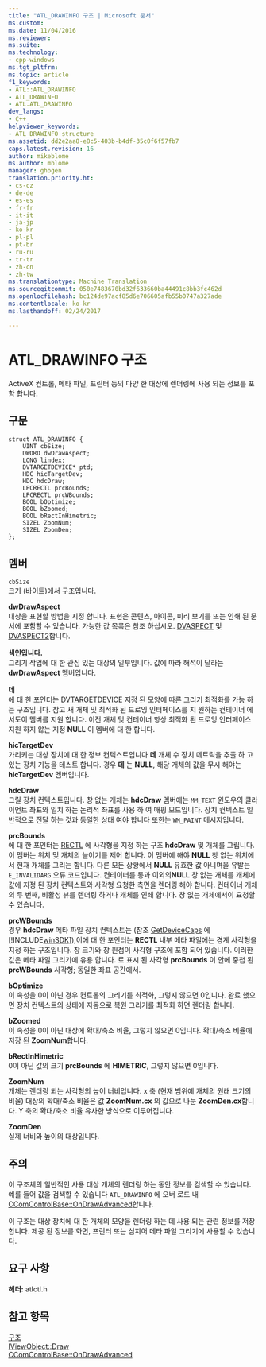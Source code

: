 ```yaml
---
title: "ATL_DRAWINFO 구조 | Microsoft 문서"
ms.custom: 
ms.date: 11/04/2016
ms.reviewer: 
ms.suite: 
ms.technology:
- cpp-windows
ms.tgt_pltfrm: 
ms.topic: article
f1_keywords:
- ATL::ATL_DRAWINFO
- ATL_DRAWINFO
- ATL.ATL_DRAWINFO
dev_langs:
- C++
helpviewer_keywords:
- ATL_DRAWINFO structure
ms.assetid: dd2e2aa8-e8c5-403b-b4df-35c0f6f57fb7
caps.latest.revision: 16
author: mikeblome
ms.author: mblome
manager: ghogen
translation.priority.ht:
- cs-cz
- de-de
- es-es
- fr-fr
- it-it
- ja-jp
- ko-kr
- pl-pl
- pt-br
- ru-ru
- tr-tr
- zh-cn
- zh-tw
ms.translationtype: Machine Translation
ms.sourcegitcommit: 050e7483670bd32f633660ba44491c8bb3fc462d
ms.openlocfilehash: bc124de97acf85d6e706605afb55b0747a327ade
ms.contentlocale: ko-kr
ms.lasthandoff: 02/24/2017

---
```

# <a name="atldrawinfo-structure"></a>ATL_DRAWINFO 구조
ActiveX 컨트롤, 메타 파일, 프린터 등의 다양 한 대상에 렌더링에 사용 되는 정보를 포함 합니다.  
  
## <a name="syntax"></a>구문  
  
```
struct ATL_DRAWINFO {
    UINT cbSize;
    DWORD dwDrawAspect;
    LONG lindex;
    DVTARGETDEVICE* ptd;
    HDC hicTargetDev;
    HDC hdcDraw;
    LPCRECTL prcBounds;
    LPCRECTL prcWBounds;
    BOOL bOptimize;
    BOOL bZoomed;
    BOOL bRectInHimetric;
    SIZEL ZoomNum;
    SIZEL ZoomDen;
};
```  
  
## <a name="members"></a>멤버  
 `cbSize`  
 크기 (바이트)에서 구조입니다.  
  
 **dwDrawAspect**  
 대상을 표현할 방법을 지정 합니다. 표현은 콘텐츠, 아이콘, 미리 보기를 또는 인쇄 된 문서에 포함할 수 있습니다. 가능한 값 목록은 참조 하십시오. [DVASPECT](http://msdn.microsoft.com/library/windows/desktop/ms690318) 및 [DVASPECT2](http://msdn.microsoft.com/library/windows/desktop/ms688644)합니다.  
  
 **색인입니다.**  
 그리기 작업에 대 한 관심 있는 대상의 일부입니다. 값에 따라 해석이 달라는 **dwDrawAspect** 멤버입니다.  
  
 **데**  
 에 대 한 포인터는 [DVTARGETDEVICE](http://msdn.microsoft.com/library/windows/desktop/ms686613) 지정 된 모양에 따른 그리기 최적화를 가능 하는 구조입니다. 참고 새 개체 및 최적화 된 드로잉 인터페이스를 지 원하는 컨테이너 에서도이 멤버를 지원 합니다. 이전 개체 및 컨테이너 항상 최적화 된 드로잉 인터페이스 지원 하지 않는 지정 **NULL** 이 멤버에 대 한 합니다.  
  
 **hicTargetDev**  
 가리키는 대상 장치에 대 한 정보 컨텍스트입니다 **데** 개체 수 장치 메트릭을 추출 하 고 있는 장치 기능을 테스트 합니다. 경우 **데** 는 **NULL**, 해당 개체의 값을 무시 해야는 **hicTargetDev** 멤버입니다.  
  
 **hdcDraw**  
 그릴 장치 컨텍스트입니다. 창 없는 개체는 **hdcDraw** 멤버에는 `MM_TEXT` 윈도우의 클라이언트 좌표와 일치 하는 논리적 좌표를 사용 하 여 매핑 모드입니다. 장치 컨텍스트 일반적으로 전달 하는 것과 동일한 상태 여야 합니다 또한는 `WM_PAINT` 메시지입니다.  
  
 **prcBounds**  
 에 대 한 포인터는 [RECTL](http://msdn.microsoft.com/library/windows/desktop/dd162907) 에 사각형을 지정 하는 구조 **hdcDraw** 및 개체를 그립니다. 이 멤버는 위치 및 개체의 늘이기를 제어 합니다. 이 멤버에 해야 **NULL** 창 없는 위치에서 현재 개체를 그리는 합니다. 다른 모든 상황에서 **NULL** 유효한 값 아니며을 유발는 `E_INVALIDARG` 오류 코드입니다. 컨테이너를 통과 이외의**NULL** 창 없는 개체를 개체에 값에 지정 된 장치 컨텍스트와 사각형 요청한 측면을 렌더링 해야 합니다. 컨테이너 개체의 두 번째, 비활성 뷰를 렌더링 하거나 개체를 인쇄 합니다. 창 없는 개체에서이 요청할 수 있습니다.  
  
 **prcWBounds**  
 경우 **hdcDraw** 메타 파일 장치 컨텍스트는 (참조 [GetDeviceCaps](http://msdn.microsoft.com/library/windows/desktop/dd144877) 에 [!INCLUDE[winSDK](../../atl/includes/winsdk_md.md)]),이에 대 한 포인터는 **RECTL** 내부 메타 파일에는 경계 사각형을 지정 하는 구조입니다. 창 크기와 창 원점이 사각형 구조에 포함 되어 있습니다. 이러한 값은 메타 파일 그리기에 유용 합니다. 로 표시 된 사각형 **prcBounds** 이 안에 중첩 된 **prcWBounds** 사각형; 동일한 좌표 공간에서.  
  
 **bOptimize**  
 이 속성을 0이 아닌 경우 컨트롤의 그리기를 최적화, 그렇지 않으면 0입니다. 완료 했으면 장치 컨텍스트의 상태에 자동으로 복원 그리기를 최적화 하면 렌더링 합니다.  
  
 **bZoomed**  
 이 속성을 0이 아닌 대상에 확대/축소 비율, 그렇지 않으면 0입니다. 확대/축소 비율에 저장 된 **ZoomNum**합니다.  
  
 **bRectInHimetric**  
 0이 아닌 값의 크기 **prcBounds** 에 **HIMETRIC**, 그렇지 않으면 0입니다.  
  
 **ZoomNum**  
 개체는 렌더링 되는 사각형의 높이 너비입니다. x 축 (현재 범위에 개체의 원래 크기의 비율) 대상의 확대/축소 비율은 값 **ZoomNum.cx** 의 값으로 나눈 **ZoomDen.cx**합니다. Y 축의 확대/축소 비율 유사한 방식으로 이루어집니다.  
  
 **ZoomDen**  
 실제 너비와 높이의 대상입니다.  
  
## <a name="remarks"></a>주의  
 이 구조체의 일반적인 사용 대상 개체의 렌더링 하는 동안 정보를 검색할 수 있습니다. 예를 들어 값을 검색할 수 있습니다 `ATL_DRAWINFO` 에 오버 로드 내 [CComControlBase::OnDrawAdvanced](ccomcontrolbase-class.md#ondrawadvanced)합니다.  
  
 이 구조는 대상 장치에 대 한 개체의 모양을 렌더링 하는 데 사용 되는 관련 정보를 저장 합니다. 제공 된 정보를 화면, 프린터 또는 심지어 메타 파일 그리기에 사용할 수 있습니다.  
  
## <a name="requirements"></a>요구 사항  
 **헤더:** atlctl.h  
  
## <a name="see-also"></a>참고 항목  
 [구조](../../atl/reference/atl-structures.md)   
 [IViewObject::Draw](http://msdn.microsoft.com/library/windows/desktop/ms688655)   
 [CComControlBase::OnDrawAdvanced](../../atl/reference/ccomcontrolbase-class.md#ondrawadvanced)






